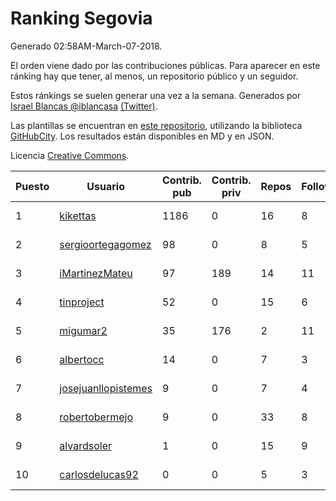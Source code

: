 # Ranking Segovia

Generado 02:58AM-March-07-2018.

El orden viene dado por las contribuciones públicas. Para aparecer en este ránking hay que tener, al menos, un repositorio público y un seguidor.

Estos ránkings se suelen generar una vez a la semana. Generados por [Israel Blancas @iblancasa](https://github.com/iblancasa/) [(Twitter)](https://twitter.com/iblancasa).

Las plantillas se encuentran en [este repositorio](https://github.com/iblancasa/GH-Spanish-Ranking), utilizando la biblioteca [GitHubCity](https://github.com/iblancasa/GitHubCity). Los resultados están disponibles en MD y en JSON.

Licencia [Creative Commons](https://creativecommons.org/licenses/by/4.0/).

| Puesto   |  Usuario  | Contrib. pub | Contrib. priv |Repos| Followers | Desde |  Avatar  |
|----------|-----------|--------------|---------------|-----|-----------|-------|----------|
|1|[kikettas](https://github.com/kikettas)|1186|0|16|8|2014-10-08|![kikettas](https://avatars3.githubusercontent.com/u/9082270)|
|2|[sergioortegagomez](https://github.com/sergioortegagomez)|98|0|8|5|2014-09-14|![sergioortegagomez](https://avatars2.githubusercontent.com/u/8767128)|
|3|[iMartinezMateu](https://github.com/iMartinezMateu)|97|189|14|11|2014-10-19|![iMartinezMateu](https://avatars2.githubusercontent.com/u/9308066)|
|4|[tinproject](https://github.com/tinproject)|52|0|15|6|2013-03-01|![tinproject](https://avatars3.githubusercontent.com/u/3742174)|
|5|[migumar2](https://github.com/migumar2)|35|176|2|11|2011-05-31|![migumar2](https://avatars2.githubusercontent.com/u/819947)|
|6|[albertocc](https://github.com/albertocc)|14|0|7|3|2015-08-18|![albertocc](https://avatars2.githubusercontent.com/u/13858689)|
|7|[josejuanllopistemes](https://github.com/josejuanllopistemes)|9|0|7|4|2015-05-28|![josejuanllopistemes](https://avatars0.githubusercontent.com/u/12647640)|
|8|[robertobermejo](https://github.com/robertobermejo)|9|0|33|8|2010-03-13|![robertobermejo](https://avatars1.githubusercontent.com/u/221931)|
|9|[alvardsoler](https://github.com/alvardsoler)|1|0|15|9|2013-04-09|![alvardsoler](https://avatars1.githubusercontent.com/u/4102837)|
|10|[carlosdelucas92](https://github.com/carlosdelucas92)|0|0|5|3|2015-01-27|![carlosdelucas92](https://avatars1.githubusercontent.com/u/10717935)|

